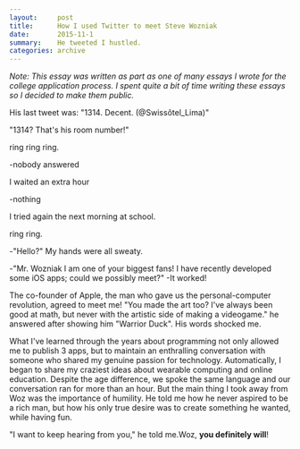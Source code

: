 ```yaml
---
layout:     post
title:      How I used Twitter to meet Steve Wozniak
date:       2015-11-1
summary:    He tweeted I hustled.
categories: archive
---
```


*Note: This essay was written as part as one of many essays I wrote for the college application process. I spent quite a bit of time writing these essays so I decided to make them public.*

His last tweet was: "1314. Decent. (@Swissôtel_Lima)"

"1314? That's his room number!"

ring ring ring.

-nobody answered

I waited an extra hour

-nothing

I tried again the next morning at school.

ring ring.

-"Hello?" My hands were all sweaty.

-"Mr. Wozniak I am one of your biggest fans! I have recently developed some iOS apps; could we possibly meet?"
-It worked!

The co-founder of Apple, the man who gave us the personal-computer revolution, agreed to meet me! "You made the art too? I've always been good at math, but never with the artistic side of making a videogame." he answered after showing him "Warrior Duck". His words shocked me.

What I've learned through the years about programming not only allowed me to publish 3 apps, but to maintain an enthralling conversation with someone who shared my genuine passion for technology. Automatically, I began to share my craziest ideas about wearable computing and online education. Despite the age difference, we spoke the same language and our conversation ran for more than an hour. But the main thing I took away from Woz was the importance of humility. He told me how he never aspired to be a rich man, but how his only true desire was to create something he wanted, while having fun.
 
"I want to keep hearing from you," he told me.Woz, **you definitely will**!